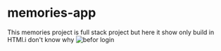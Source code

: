 # memories-app
This memories project is full stack project but here it show only build in HTMl.i don't know why
![befor login](https://github.com/aniketroy11/memories-app/assets/118362716/c52af42e-1d17-4ce8-8b2d-1715944d2378)
